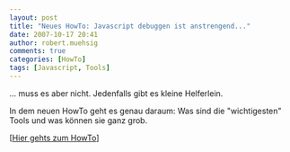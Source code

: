 ```yaml
---
layout: post
title: "Neues HowTo: Javascript debuggen ist anstrengend..."
date: 2007-10-17 20:41
author: robert.muehsig
comments: true
categories: [HowTo]
tags: [Javascript, Tools]
---
```

<p>... muss es aber nicht. Jedenfalls gibt es kleine Helferlein.</p> <p>In dem neuen HowTo geht es genau daraum: Was sind die "wichtigesten" Tools und was können sie ganz grob.</p> <p>[<a href="http://code-inside.de/blog/artikel/howto-webanwendung-debuggen-javascript-html-debuggen-mit-den-entsprechenden-tools/">Hier gehts zum HowTo</a>]</p>
